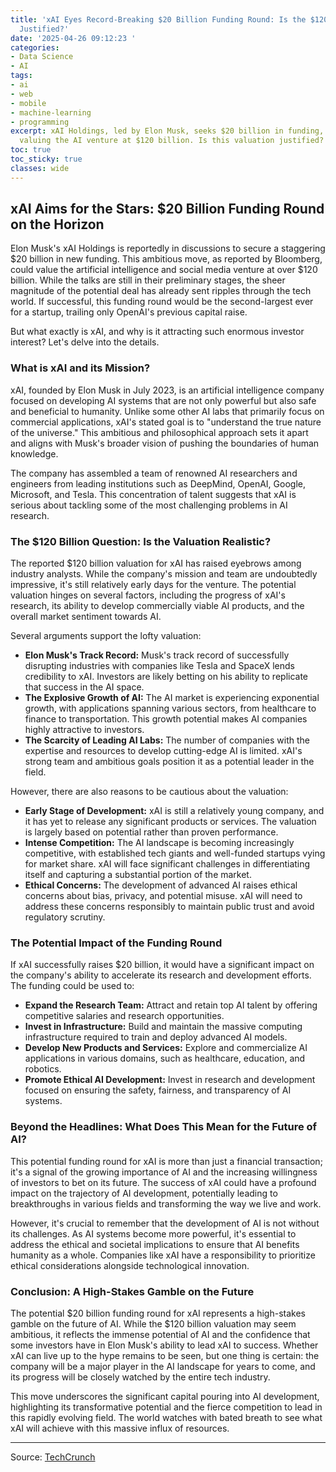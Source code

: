 ```yaml
---
title: 'xAI Eyes Record-Breaking $20 Billion Funding Round: Is the $120 Billion Valuation
  Justified?'
date: '2025-04-26 09:12:23 '
categories:
- Data Science
- AI
tags:
- ai
- web
- mobile
- machine-learning
- programming
excerpt: xAI Holdings, led by Elon Musk, seeks $20 billion in funding, potentially
  valuing the AI venture at $120 billion. Is this valuation justified?
toc: true
toc_sticky: true
classes: wide
---
```


## xAI Aims for the Stars: $20 Billion Funding Round on the Horizon

Elon Musk's xAI Holdings is reportedly in discussions to secure a staggering $20 billion in new funding. This ambitious move, as reported by Bloomberg, could value the artificial intelligence and social media venture at over $120 billion. While the talks are still in their preliminary stages, the sheer magnitude of the potential deal has already sent ripples through the tech world. If successful, this funding round would be the second-largest ever for a startup, trailing only OpenAI's previous capital raise.

But what exactly is xAI, and why is it attracting such enormous investor interest? Let's delve into the details.

### What is xAI and its Mission?

xAI, founded by Elon Musk in July 2023, is an artificial intelligence company focused on developing AI systems that are not only powerful but also safe and beneficial to humanity. Unlike some other AI labs that primarily focus on commercial applications, xAI's stated goal is to "understand the true nature of the universe." This ambitious and philosophical approach sets it apart and aligns with Musk's broader vision of pushing the boundaries of human knowledge.

The company has assembled a team of renowned AI researchers and engineers from leading institutions such as DeepMind, OpenAI, Google, Microsoft, and Tesla. This concentration of talent suggests that xAI is serious about tackling some of the most challenging problems in AI research.

### The $120 Billion Question: Is the Valuation Realistic?

The reported $120 billion valuation for xAI has raised eyebrows among industry analysts. While the company's mission and team are undoubtedly impressive, it's still relatively early days for the venture. The potential valuation hinges on several factors, including the progress of xAI's research, its ability to develop commercially viable AI products, and the overall market sentiment towards AI.

Several arguments support the lofty valuation:

*   **Elon Musk's Track Record:** Musk's track record of successfully disrupting industries with companies like Tesla and SpaceX lends credibility to xAI. Investors are likely betting on his ability to replicate that success in the AI space.
*   **The Explosive Growth of AI:** The AI market is experiencing exponential growth, with applications spanning various sectors, from healthcare to finance to transportation. This growth potential makes AI companies highly attractive to investors.
*   **The Scarcity of Leading AI Labs:** The number of companies with the expertise and resources to develop cutting-edge AI is limited. xAI's strong team and ambitious goals position it as a potential leader in the field.

However, there are also reasons to be cautious about the valuation:

*   **Early Stage of Development:** xAI is still a relatively young company, and it has yet to release any significant products or services. The valuation is largely based on potential rather than proven performance.
*   **Intense Competition:** The AI landscape is becoming increasingly competitive, with established tech giants and well-funded startups vying for market share. xAI will face significant challenges in differentiating itself and capturing a substantial portion of the market.
*   **Ethical Concerns:** The development of advanced AI raises ethical concerns about bias, privacy, and potential misuse. xAI will need to address these concerns responsibly to maintain public trust and avoid regulatory scrutiny.

### The Potential Impact of the Funding Round

If xAI successfully raises $20 billion, it would have a significant impact on the company's ability to accelerate its research and development efforts. The funding could be used to:

*   **Expand the Research Team:** Attract and retain top AI talent by offering competitive salaries and research opportunities.
*   **Invest in Infrastructure:** Build and maintain the massive computing infrastructure required to train and deploy advanced AI models.
*   **Develop New Products and Services:** Explore and commercialize AI applications in various domains, such as healthcare, education, and robotics.
*   **Promote Ethical AI Development:** Invest in research and development focused on ensuring the safety, fairness, and transparency of AI systems.

### Beyond the Headlines: What Does This Mean for the Future of AI?

This potential funding round for xAI is more than just a financial transaction; it's a signal of the growing importance of AI and the increasing willingness of investors to bet on its future. The success of xAI could have a profound impact on the trajectory of AI development, potentially leading to breakthroughs in various fields and transforming the way we live and work.

However, it's crucial to remember that the development of AI is not without its challenges. As AI systems become more powerful, it's essential to address the ethical and societal implications to ensure that AI benefits humanity as a whole. Companies like xAI have a responsibility to prioritize ethical considerations alongside technological innovation.

### Conclusion: A High-Stakes Gamble on the Future

The potential $20 billion funding round for xAI represents a high-stakes gamble on the future of AI. While the $120 billion valuation may seem ambitious, it reflects the immense potential of AI and the confidence that some investors have in Elon Musk's ability to lead xAI to success. Whether xAI can live up to the hype remains to be seen, but one thing is certain: the company will be a major player in the AI landscape for years to come, and its progress will be closely watched by the entire tech industry.

This move underscores the significant capital pouring into AI development, highlighting its transformative potential and the fierce competition to lead in this rapidly evolving field. The world watches with bated breath to see what xAI will achieve with this massive influx of resources.

---

Source: [TechCrunch](https://techcrunch.com/2025/04/25/musks-xai-holdings-is-reportedly-raising-the-second-largest-private-funding-round-ever/)